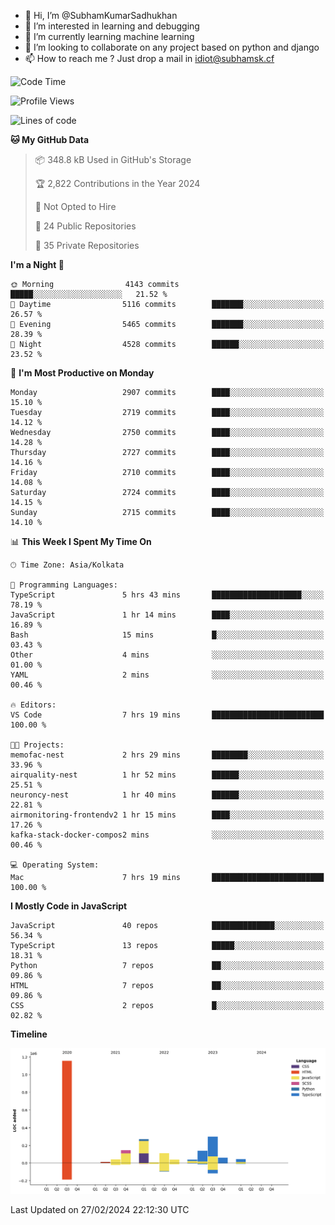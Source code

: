 - 👋 Hi, I’m @SubhamKumarSadhukhan
- 👀 I’m interested in learning and debugging
- 🌱 I’m currently learning machine learning
- 💞️ I’m looking to collaborate on any project based on python and django
- 📫 How to reach me ?
      Just drop a mail in idiot@subhamsk.cf

<!---
SubhamKumarSadhukhan/SubhamKumarSadhukhan is a ✨ special ✨ repository because its `README.md` (this file) appears on your GitHub profile.
You can click the Preview link to take a look at your changes.
--->


<!--START_SECTION:waka-->
![Code Time](http://img.shields.io/badge/Code%20Time-1%2C961%20hrs%2058%20mins-blue)

![Profile Views](http://img.shields.io/badge/Profile%20Views-0-blue)

![Lines of code](https://img.shields.io/badge/From%20Hello%20World%20I%27ve%20Written-2.4%20million%20lines%20of%20code-blue)

**🐱 My GitHub Data** 

> 📦 348.8 kB Used in GitHub's Storage 
 > 
> 🏆 2,822 Contributions in the Year 2024
 > 
> 🚫 Not Opted to Hire
 > 
> 📜 24 Public Repositories 
 > 
> 🔑 35 Private Repositories 
 > 
**I'm a Night 🦉** 

```text
🌞 Morning                4143 commits        █████░░░░░░░░░░░░░░░░░░░░   21.52 % 
🌆 Daytime                5116 commits        ███████░░░░░░░░░░░░░░░░░░   26.57 % 
🌃 Evening                5465 commits        ███████░░░░░░░░░░░░░░░░░░   28.39 % 
🌙 Night                  4528 commits        ██████░░░░░░░░░░░░░░░░░░░   23.52 % 
```
📅 **I'm Most Productive on Monday** 

```text
Monday                   2907 commits        ████░░░░░░░░░░░░░░░░░░░░░   15.10 % 
Tuesday                  2719 commits        ████░░░░░░░░░░░░░░░░░░░░░   14.12 % 
Wednesday                2750 commits        ████░░░░░░░░░░░░░░░░░░░░░   14.28 % 
Thursday                 2727 commits        ████░░░░░░░░░░░░░░░░░░░░░   14.16 % 
Friday                   2710 commits        ████░░░░░░░░░░░░░░░░░░░░░   14.08 % 
Saturday                 2724 commits        ████░░░░░░░░░░░░░░░░░░░░░   14.15 % 
Sunday                   2715 commits        ████░░░░░░░░░░░░░░░░░░░░░   14.10 % 
```


📊 **This Week I Spent My Time On** 

```text
🕑︎ Time Zone: Asia/Kolkata

💬 Programming Languages: 
TypeScript               5 hrs 43 mins       ████████████████████░░░░░   78.19 % 
JavaScript               1 hr 14 mins        ████░░░░░░░░░░░░░░░░░░░░░   16.89 % 
Bash                     15 mins             █░░░░░░░░░░░░░░░░░░░░░░░░   03.43 % 
Other                    4 mins              ░░░░░░░░░░░░░░░░░░░░░░░░░   01.00 % 
YAML                     2 mins              ░░░░░░░░░░░░░░░░░░░░░░░░░   00.46 % 

🔥 Editors: 
VS Code                  7 hrs 19 mins       █████████████████████████   100.00 % 

🐱‍💻 Projects: 
memofac-nest             2 hrs 29 mins       ████████░░░░░░░░░░░░░░░░░   33.96 % 
airquality-nest          1 hr 52 mins        ██████░░░░░░░░░░░░░░░░░░░   25.51 % 
neuroncy-nest            1 hr 40 mins        ██████░░░░░░░░░░░░░░░░░░░   22.81 % 
airmonitoring-frontendv2 1 hr 15 mins        ████░░░░░░░░░░░░░░░░░░░░░   17.26 % 
kafka-stack-docker-compos2 mins              ░░░░░░░░░░░░░░░░░░░░░░░░░   00.46 % 

💻 Operating System: 
Mac                      7 hrs 19 mins       █████████████████████████   100.00 % 
```

**I Mostly Code in JavaScript** 

```text
JavaScript               40 repos            ██████████████░░░░░░░░░░░   56.34 % 
TypeScript               13 repos            █████░░░░░░░░░░░░░░░░░░░░   18.31 % 
Python                   7 repos             ██░░░░░░░░░░░░░░░░░░░░░░░   09.86 % 
HTML                     7 repos             ██░░░░░░░░░░░░░░░░░░░░░░░   09.86 % 
CSS                      2 repos             █░░░░░░░░░░░░░░░░░░░░░░░░   02.82 % 
```



**Timeline**

![Lines of Code chart](https://raw.githubusercontent.com/SubhamKumarSadhukhan/SubhamKumarSadhukhan/main/assets/bar_graph.png)


 Last Updated on 27/02/2024 22:12:30 UTC
<!--END_SECTION:waka-->

